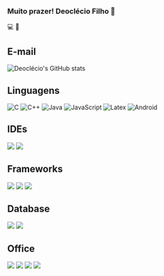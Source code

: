 ### Muito prazer! Deoclécio Filho  👋
:computer:
:house_with_garden:
## E-mail


![Deoclécio's GitHub stats](https://github-readme-stats.vercel.app/api?username=DeoclecioFilho&show_icons=true&theme=tokyonight)



## Linguagens

![C](https://img.shields.io/badge/C-00599C?style=for-the-badge&logo=c&logoColor=white)
![C++](https://img.shields.io/badge/C%2B%2B-00599C?style=for-the-badge&logo=c%2B%2B&logoColor=white)
![Java](https://img.shields.io/badge/Java-ED8B00?style=for-the-badge&logo=java&logoColor=white)
![JavaScript](https://img.shields.io/badge/JavaScript-323330?style=for-the-badge&logo=javascript&logoColor=F7DF1E)
![Latex](https://img.shields.io/badge/LaTeX-47A141?style=for-the-badge&logo=LaTeX&logoColor=white)
![Android](https://img.shields.io/badge/Android-3DDC84?style=for-the-badge&logo=android&logoColor=white)

## IDEs
![](https://img.shields.io/badge/Visual_Studio_Code-0078D4?style=for-the-badge&logo=visual%20studio%20code&logoColor=white)
![](https://img.shields.io/badge/Android_Studio-3DDC84?style=for-the-badge&logo=android-studio&logoColor=white)

## Frameworks
![](https://img.shields.io/badge/PowerBI-F2C811?style=for-the-badge&logo=Power%20BI&logoColor=white)
![](https://img.shields.io/badge/SAP-0FAAFF?style=for-the-badge&logo=sap&logoColor=white)
![](https://img.shields.io/badge/Bootstrap-563D7C?style=for-the-badge&logo=bootstrap&logoColor=white)


## Database
![](https://img.shields.io/badge/MySQL-00000F?style=for-the-badge&logo=mysql&logoColor=white)
![](https://img.shields.io/badge/SQLite-07405E?style=for-the-badge&logo=sqlite&logoColor=white)

## Office

![](https://img.shields.io/badge/Overleaf-47A141?style=for-the-badge&logo=Overleaf&logoColor=white)
![](https://img.shields.io/badge/Microsoft_Excel-217346?style=for-the-badge&logo=microsoft-excel&logoColor=white)
![](https://img.shields.io/badge/Microsoft_PowerPoint-B7472A?style=for-the-badge&logo=microsoft-powerpoint&logoColor=white)
![](https://img.shields.io/badge/Microsoft_Word-2B579A?style=for-the-badge&logo=microsoft-word&logoColor=whitehttps://github-readme-streak-stats.herokuapp.com/?user={username})


<!--
**DeoclecioFilho/DeoclecioFilho** is a ✨ _special_ ✨ repository because its `README.md` (this file) appears on your GitHub profile.

Here are some ideas to get you started:

- 🔭 I’m currently working on ...
- 🌱 I’m currently learning ...
- 👯 I’m looking to collaborate on ...
- 🤔 I’m looking for help with ...
- 💬 Ask me about ...
- 📫 How to reach me: ...
- 😄 Pronouns: ...
- ⚡ Fun fact: ...
![Anurag's GitHub stats](https://github-readme-stats.vercel.app/api?username=MrMilhas&show_icons=true&theme=tokyonight)
[![Top Langs](https://github-readme-stats.vercel.app/api/top-langs/?username=MrMilhas&hide=javascript&theme=tokyonight)](https://github.com/DeoclecioFilho/github-readme-stats)
![](https://img.shields.io/badge/Gmail-D14836?style=for-the-badge&logo=gmail&logoColor=white) emailto:\\deoclecio.filho@estudante@ufjf.br

![Top Langs](https://github-readme-stats.vercel.app/api/top-langs/?username=DeoclecioFilho&hide=javascript&theme=tokyonight)
-->
